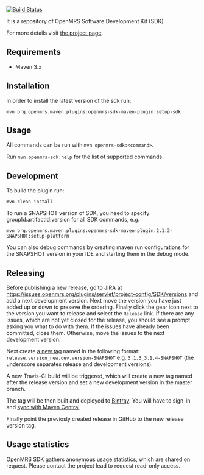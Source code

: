 [![Build Status](https://travis-ci.org/openmrs/openmrs-sdk.svg?branch=master)](https://travis-ci.org/openmrs/openmrs-sdk)

It is a repository of OpenMRS Software Development Kit (SDK).

For more details visit [the project page](https://wiki.openmrs.org/display/docs/OpenMRS+SDK).

## Requirements
 * Maven 3.x
 
## Installation
In order to install the latest version of the sdk run: <br/>

`mvn org.openmrs.maven.plugins:openmrs-sdk-maven-plugin:setup-sdk`

## Usage
All commands can be run with `mvn openmrs-sdk:<command>`.

Run `mvn openmrs-sdk:help` for the list of supported commands.

## Development

To build the plugin run:

`mvn clean install`

To run a SNAPSHOT version of SDK, you need to specify groupId:artifactId:version for all SDK commands, e.g.

`mvn org.openmrs.maven.plugins:openmrs-sdk-maven-plugin:2.1.3-SNAPSHOT:setup-platform`

You can also debug commands by creating maven run configurations for the SNAPSHOT version in your IDE and starting them in the debug mode.

## Releasing

Before publishing a new release, go to JIRA at https://issues.openmrs.org/plugins/servlet/project-config/SDK/versions and add a next development version. Next move the version you have just added up or down to preseve the ordering. Finally click the gear icon next to the version you want to release and select the `Release` link. If there are any issues, which are not yet closed for the release, you should see a prompt asking you what to do with them. If the issues have already been committed, close them. Otherwise, move the issues to the next development version.  

Next create [a new tag](https://github.com/openmrs/openmrs-sdk/releases) named in the following format: `release.version_new.dev.version-SNAPSHOT` e.g. `3.1.3_3.1.4-SNAPSHOT` (the underscore separates release and development versions).

A new Travis-CI build will be triggered, which will create a new tag named after the release version and set a new development version in the master branch. 

The tag will be then built and deployed to [Bintray](https://bintray.com/openmrs/maven/openmrs-sdk). You will have to sign-in and [sync with Maven Central](https://bintray.com/openmrs/maven/openmrs-sdk#central). 

Finally point the previosly created release in GitHub to the new release version tag.

## Usage statistics

OpenMRS SDK gathers anonymous [usage statistics](https://docs.google.com/spreadsheets/d/1yMcfBl10l32YxWtXneD0wJZh11-qaLBMAwQFC9JUogA/edit#gid=42570905), which are shared on request. Please contact the project lead to request read-only access.
